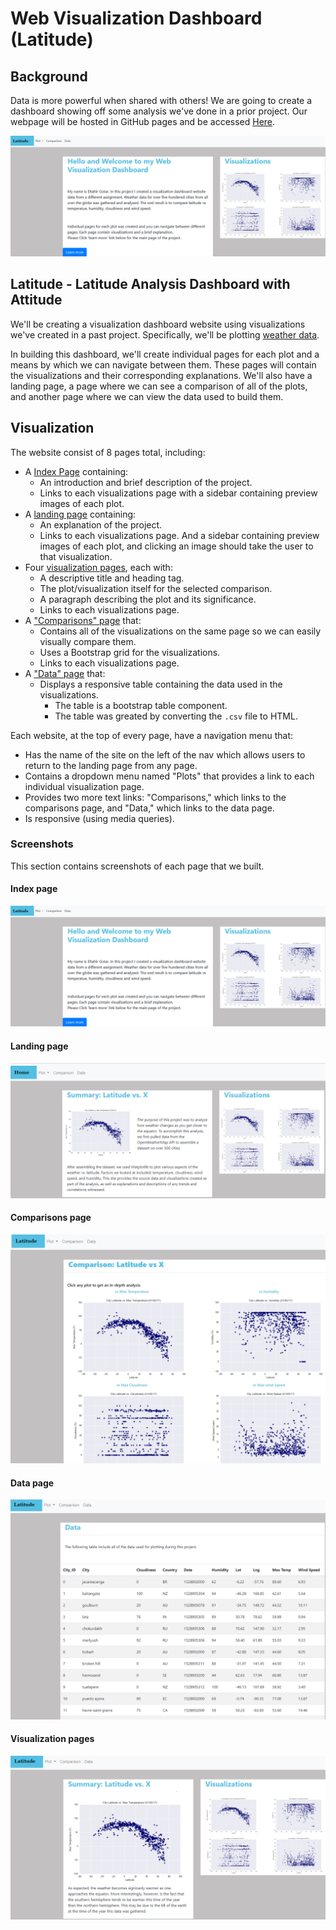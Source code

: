 # Web Visualization Dashboard (Latitude)

## Background

Data is more powerful when shared with others! We are going to create a dashboard showing off some analysis we've done in a prior project. Our webpage will be hosted in GitHub pages and be accessed [Here](https://gotar1.github.io/Web-Design-Challenge/index.html).

![Introduction](/WebVisualizations/Images/index.png) 

## Latitude - Latitude Analysis Dashboard with Attitude

We'll be creating a visualization dashboard website using visualizations we've created in a past project. Specifically, we'll be plotting [weather data](WebVisualizations/Resources/cities.csv).

In building this dashboard, we'll create individual pages for each plot and a means by which we can navigate between them. These pages will contain the visualizations and their corresponding explanations. We'll also have a landing page, a page where we can see a comparison of all of the plots, and another page where we can view the data used to build them.

## Visualization

The website consist of 8 pages total, including:

* A [Index Page](https://gotar1.github.io/Web-Design-Challenge/index.html) containing:
  * An introduction and brief description of the project.
  * Links to each visualizations page with a sidebar containing preview images of each plot. 
* A [landing page](https://gotar1.github.io/Web-Design-Challenge/WebVisualizations/landing.html) containing:
  * An explanation of the project.
  * Links to each visualizations page. And a sidebar containing preview images of each plot, and clicking an image  should take the user to that visualization.
* Four [visualization pages](https://gotar1.github.io/Web-Design-Challenge/WebVisualizations/Visualizations/max_temp.html), each with:
  * A descriptive title and heading tag.
  * The plot/visualization itself for the selected comparison.
  * A paragraph describing the plot and its significance.
  * Links to each visualizations page.
* A ["Comparisons" page](https://gotar1.github.io/Web-Design-Challenge/WebVisualizations/comp.html) that:
  * Contains all of the visualizations on the same page so we can easily visually compare them.
  * Uses a Bootstrap grid for the visualizations.
  * Links to each visualizations page.
* A ["Data" page](https://gotar1.github.io/Web-Design-Challenge/WebVisualizations/data.html) that:
  * Displays a responsive table containing the data used in the visualizations.
    * The table is a bootstrap table component.
    * The table was greated by converting the `.csv` file to HTML.

Each website, at the top of every page, have a navigation menu that:

* Has the name of the site on the left of the nav which allows users to return to the landing page from any page.
* Contains a dropdown menu named "Plots" that provides a link to each individual visualization page.
* Provides two more text links: "Comparisons," which links to the comparisons page, and "Data," which links to the data page.
* Is responsive (using media queries).

### Screenshots

This section contains screenshots of each page that we built.
#### <a id="index-page"></a>Index page

![Index page](WebVisualizations/Images/index.png)

#### <a id="landing-page"></a>Landing page

![Landing page](WebVisualizations/Images/landing.png)

#### <a id="comparisons-page"></a>Comparisons page

![comparison page](WebVisualizations/Images/comp.png)

#### <a id="data-page"></a>Data page

![data page](WebVisualizations/Images/data.png)

#### <a id="visualization-pages"></a>Visualization pages

![visualize page](WebVisualizations/Images/visual.png)



